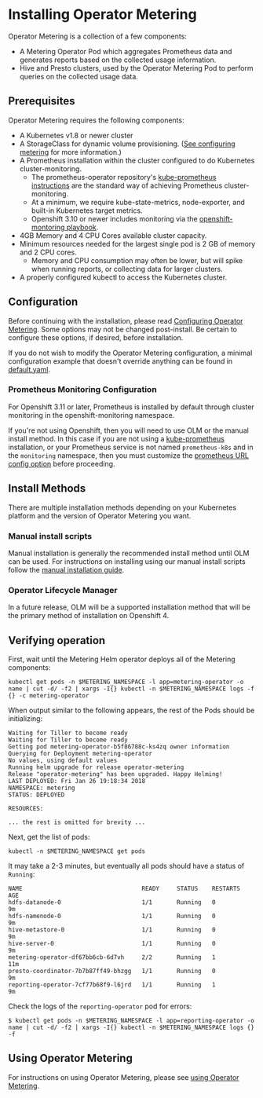 # Installing Operator Metering

Operator Metering is a collection of a few components:

- A Metering Operator Pod which aggregates Prometheus data and generates reports based
  on the collected usage information.
- Hive and Presto clusters, used by the Operator Metering Pod to perform queries on the
  collected usage data.

## Prerequisites

Operator Metering requires the following components:

- A Kubernetes v1.8 or newer cluster
- A StorageClass for dynamic volume provisioning. ([See configuring metering][configuring-metering] for more information.)
- A Prometheus installation within the cluster configured to do Kubernetes cluster-monitoring.
    - The prometheus-operator repository's [kube-prometheus instructions][kube-prometheus] are the standard way of achieving Prometheus cluster-monitoring.
    - At a minimum, we require kube-state-metrics, node-exporter, and built-in Kubernetes target metrics.
    - Openshift 3.10 or newer includes monitoring via the [openshift-montoring playbook](https://github.com/openshift/openshift-ansible/tree/master/playbooks/openshift-monitoring).
- 4GB Memory and 4 CPU Cores available cluster capacity.
- Minimum resources needed for the largest single pod is 2 GB of memory and 2 CPU cores.
    - Memory and CPU consumption may often be lower, but will spike when running reports, or collecting data for larger clusters.
- A properly configured kubectl to access the Kubernetes cluster.

## Configuration

Before continuing with the installation, please read [Configuring Operator Metering][configuring-metering].
Some options may not be changed post-install. Be certain to configure these options, if desired, before installation.

If you do not wish to modify the Operator Metering configuration, a minimal configuration example that doesn't override anything can be found in [default.yaml][default-config].

### Prometheus Monitoring Configuration

For Openshift 3.11 or later, Prometheus is installed by default through cluster monitoring in the openshift-monitoring namespace.

If you're not using Openshift, then you will need to use OLM or the manual install method.
In this case if you are not using a [kube-prometheus][kube-prometheus] installation, or your Prometheus service is not named `prometheus-k8s` and in the `monitoring` namespace, then you must customize the [prometheus URL config option][configure-prometheus-url] before proceeding.

## Install Methods

There are multiple installation methods depending on your Kubernetes platform and the version of Operator Metering you want.

### Manual install scripts

Manual installation is generally the recommended install method until OLM can be used.
For instructions on installing using our manual install scripts follow the [manual installation guide][manual-install].

### Operator Lifecycle Manager

In a future release, OLM will be a supported installation method that will be the primary method of installation on Openshift 4.

## Verifying operation

First, wait until the Metering Helm operator deploys all of the Metering components:

```
kubectl get pods -n $METERING_NAMESPACE -l app=metering-operator -o name | cut -d/ -f2 | xargs -I{} kubectl -n $METERING_NAMESPACE logs -f {} -c metering-operator
```

When output similar to the following appears, the rest of the Pods should be initializing:

```
Waiting for Tiller to become ready
Waiting for Tiller to become ready
Getting pod metering-operator-b5f86788c-ks4zq owner information
Querying for Deployment metering-operator
No values, using default values
Running helm upgrade for release operator-metering
Release "operator-metering" has been upgraded. Happy Helming!
LAST DEPLOYED: Fri Jan 26 19:18:34 2018
NAMESPACE: metering
STATUS: DEPLOYED

RESOURCES:

... the rest is omitted for brevity ...
```

Next, get the list of pods:

```
kubectl -n $METERING_NAMESPACE get pods
```

It may take a 2-3 minutes, but eventually all pods should have a status of `Running`:

```
NAME                                  READY     STATUS    RESTARTS   AGE
hdfs-datanode-0                       1/1       Running   0          9m
hdfs-namenode-0                       1/1       Running   0          9m
hive-metastore-0                      1/1       Running   0          9m
hive-server-0                         1/1       Running   0          9m
metering-operator-df67bb6cb-6d7vh     2/2       Running   1          11m
presto-coordinator-7b7b87ff49-bhzgg   1/1       Running   0          9m
reporting-operator-7cf77b68f9-l6jrd   1/1       Running   1          9m
```

Check the logs of the `reporting-operator` pod for errors:

```
$ kubectl get pods -n $METERING_NAMESPACE -l app=reporting-operator -o name | cut -d/ -f2 | xargs -I{} kubectl -n $METERING_NAMESPACE logs {} -f
```

## Using Operator Metering

For instructions on using Operator Metering, please see [using Operator Metering][using-metering].

[default-config]: ../manifests/metering-config/default.yaml
[using-metering]: using-metering.md
[configuring-metering]: metering-config.md
[configure-prometheus-url]: metering-config.md#prometheus-url
[kube-prometheus]: https://github.com/coreos/prometheus-operator/tree/master/contrib/kube-prometheus
[olm-install]: olm-install.md
[ansible-install]: ansible-install.md
[manual-install]: manual-install.md
[metering-playbook]: https://github.com/openshift/openshift-ansible/tree/master/playbooks/openshift-metering
[openshift-ansible]: https://github.com/openshift/openshift-ansible
